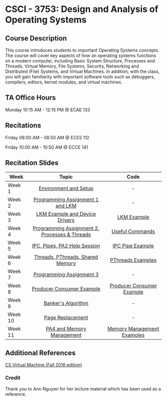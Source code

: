 # CSCI - 3753: Design and Analysis of Operating Systems

## Course Description

This course introduces students to important Operating Systems concepts. The course will cover key aspects of how an operating systems functions on a modern computer, including Basic System Structure, Processes and Threads, Virtual Memory, File Systems, Security, Networking and Distributed (File) Systems, and Virtual Machines. In addition, with the class, you will gain familiarity with important software tools such as debuggers, compilers, editors, kernel modules, and virtual machines.

## TA Office Hours

Monday 10:15 AM - 12:15 PM @ ECAE 133 

## Recitations

Friday 08:00 AM - 08:50 AM @ ECES 112

Friday 10:00 AM - 10:50 AM @ ECCE 141

## Recitation Slides

| Week      | Topic      | Code |
| ------------- |:-------------:|:-------------:|
| Week 1      | [Environment and Setup](https://github.com/AbigailFernandes/CSCI3753/blob/master/Recitation%20Slides/F19_3753_Abigail_Recitation_Week1.pdf) | - |
| Week 2       | [Programming Assignment 1 and LKM ](https://github.com/AbigailFernandes/CSCI3753/blob/master/Recitation%20Slides/F19_3753_Abigail_Recitation_Week2.pdf) | - | 
| Week 3      | [LKM Example and Device Drivers](https://github.com/AbigailFernandes/CSCI3753/blob/master/Recitation%20Slides/F19_3753_Abigail_Recitation_Week3.pdf) | [LKM Example](https://github.com/AbigailFernandes/CSCI3753/tree/master/Code/LKM_Example) |
| Week 4 | [Programming Assignment 2, Processes & Threads](https://github.com/AbigailFernandes/CSCI3753/blob/master/Recitation%20Slides/F19_3753_Abigail_Recitation_Week4.pdf) | [Useful Commands](https://github.com/AbigailFernandes/CSCI3753/tree/master/Code/Week4)
| Week 5 | [IPC, Pipes, PA2 Help Session](https://github.com/AbigailFernandes/CSCI3753/blob/master/Recitation%20Slides/F19_3753_Abigail_Recitation_Week5.pdf) | [IPC Pipe Example](https://github.com/AbigailFernandes/CSCI3753/tree/master/Code/IPC/)
| Week 6 | [Threads, PThreads, Shared Memory](https://github.com/AbigailFernandes/CSCI3753/blob/master/Recitation%20Slides/F19_3753_Abigail_Recitation_Week6.pdf) | [PThreads Examples](https://github.com/AbigailFernandes/CSCI3753/tree/master/Code/PThreads)
| Week 7 | [Programming Assignment 3](https://github.com/AbigailFernandes/CSCI3753/blob/master/Recitation%20Slides/F19_3753_Abigail_Recitation_Week7.pdf) | - |
| Week 8 | [Producer Consumer Example](https://github.com/AbigailFernandes/CSCI3753/blob/master/Recitation%20Slides/F19_3753_Abigail_Recitation_Week8.pdf) | [Producer Consumer Example](https://github.com/AbigailFernandes/CSCI3753/blob/master/Code/PThreads/producer-consumer.c) |
| Week 9 | [Banker's Algorithm](https://github.com/AbigailFernandes/CSCI3753/blob/master/Recitation%20Slides/F19_3753_Abigail_Recitation_Week9.pdf) | - |
| Week 10 | [Page Replacement](https://github.com/AbigailFernandes/CSCI3753/blob/master/Recitation%20Slides/F19_3753_Abigail_Recitation_Week10.pdf) | - |
| Week 11 | [PA4 and Memory Management](https://github.com/AbigailFernandes/CSCI3753/blob/master/Recitation%20Slides/F19_3753_Abigail_Recitation_Week11.pdf) | [Memory Management Examoles](https://github.com/AbigailFernandes/CSCI3753/blob/master/Code/memory_management) |

## Additional References

[CS Virtual Machine (Fall 2018 edition)](https://foundation.cs.colorado.edu/vm/)

### Credit

Thank you to Ann Nguyen for her lecture material which has been used as a reference.
